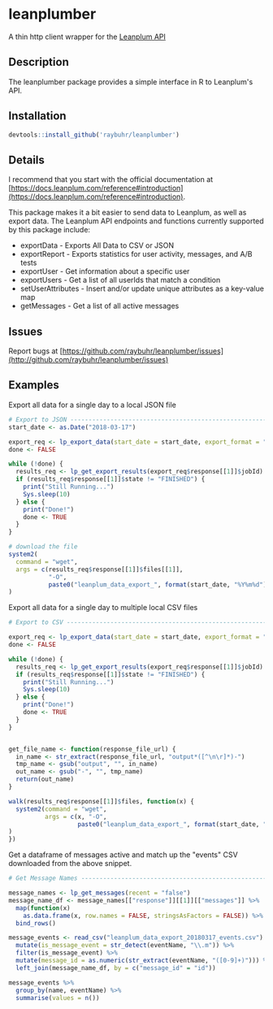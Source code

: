 # leanplumber

A thin http client wrapper for the [Leanplum API](https://docs.leanplum.com/reference)

## Description

The leanplumber package provides a simple interface in R to Leanplum's API.

## Installation

```r
devtools::install_github('raybuhr/leanplumber')
```

## Details

I recommend that you start with the official documentation at [https://docs.leanplum.com/reference#introduction](https://docs.leanplum.com/reference#introduction). 

This package makes it a bit easier to send data to Leanplum, as well as export data. 
The Leanplum API endpoints and functions currently supported by this package include: 

* exportData - Exports All Data to CSV or JSON 
* exportReport - Exports statistics for user activity, messages, and A/B tests 
* exportUser - Get information about a specific user 
* exportUsers - Get a list of all userIds that match a condition 
* setUserAttributes - Insert and/or update unique attributes as a key-value map 
* getMessages - Get a list of all active messages

## Issues

Report bugs at [https://github.com/raybuhr/leanplumber/issues](http://github.com/raybuhr/leanplumber/issues)

## Examples

Export all data for a single day to a local JSON file

```r
# Export to JSON ----------------------------------------------------------
start_date <- as.Date("2018-03-17")

export_req <- lp_export_data(start_date = start_date, export_format = "json")
done <- FALSE

while (!done) {
  results_req <- lp_get_export_results(export_req$response[[1]]$jobId)
  if (results_req$response[[1]]$state != "FINISHED") {
    print("Still Running...")
    Sys.sleep(10)
  } else {
    print("Done!")
    done <- TRUE
  }
}

# download the file
system2(
  command = "wget",
  args = c(results_req$response[[1]]$files[[1]],
           "-O",
           paste0("leanplum_data_export_", format(start_date, "%Y%m%d"), ".json"))
)
```

Export all data for a single day to multiple local CSV files

```r
# Export to CSV -----------------------------------------------------------

export_req <- lp_export_data(start_date = start_date, export_format = "csv")
done <- FALSE

while (!done) {
  results_req <- lp_get_export_results(export_req$response[[1]]$jobId)
  if (results_req$response[[1]]$state != "FINISHED") {
    print("Still Running...")
    Sys.sleep(10)
  } else {
    print("Done!")
    done <- TRUE
  }
}


get_file_name <- function(response_file_url) {
  in_name <- str_extract(response_file_url, "output*([^\n\r]*)-")
  tmp_name <- gsub("output", "", in_name)
  out_name <- gsub("-", "", tmp_name)
  return(out_name)
}

walk(results_req$response[[1]]$files, function(x) {
  system2(command = "wget",
          args = c(x, "-O",
                   paste0("leanplum_data_export_", format(start_date, "%Y%m%d"), "_", get_file_name(x), ".csv"))
)
})
```

Get a dataframe of messages active and match up the "events" CSV downloaded from the above snippet. 

```r
# Get Message Names -------------------------------------------------------

message_names <- lp_get_messages(recent = "false")
message_name_df <- message_names[["response"]][[1]][["messages"]] %>%
  map(function(x)
    as.data.frame(x, row.names = FALSE, stringsAsFactors = FALSE)) %>%
  bind_rows()

message_events <- read_csv("leanplum_data_export_20180317_events.csv") %>%
  mutate(is_message_event = str_detect(eventName, "\\.m")) %>%
  filter(is_message_event) %>%
  mutate(message_id = as.numeric(str_extract(eventName, "([0-9]+)"))) %>%
  left_join(message_name_df, by = c("message_id" = "id"))

message_events %>%
  group_by(name, eventName) %>%
  summarise(values = n())
```

